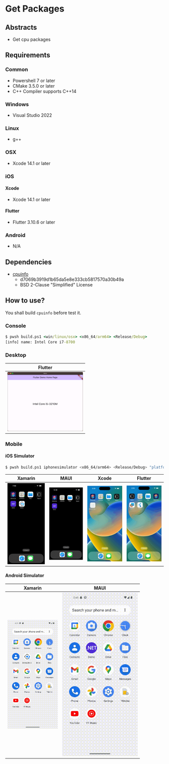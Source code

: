 # Get Packages

## Abstracts

* Get cpu packages

## Requirements

### Common

* Powershell 7 or later
* CMake 3.5.0 or later
* C++ Compiler supports C++14

### Windows

* Visual Studio 2022

### Linux

* g++

### OSX

* Xcode 14.1 or later

### iOS

#### Xcode

* Xcode 14.1 or later

#### Flutter

* Flutter 3.10.6 or later

### Android

* N/A

## Dependencies

* [cpuinfo](https://github.com/pytorch/cpuinfo)
  * d7069b3919d1b65da5e8e333cb5817570a30b49a
  * BSD 2-Clause "Simplified" License

## How to use?

You shall build `cpuinfo` before test it.

### Console

````bat
$ pwsh build.ps1 <win/linux/osx> <x86_64/arm64> <Release/Debug>
[info] name: Intel Core i7-8700
````

### Desktop

|Flutter|
|---|
|<img src="./images/flutter-osx.png" width="240" />|

### Mobile

#### iOS Simulator

````sh
$ pwsh build.ps1 iphonesimulator <x86_64/arm64> <Release/Debug> "platform=iOS Simulator,name=iPhone 14 Pro,OS=16.1"
````

|Xamarin|MAUI|Xcode|Flutter|
|---|---|---|---|
|<img src="./images/xamarin-ios.gif" width="240" />|<img src="./images/maui-ios.gif" width="240" />|<img src="./images/xcode-ios.gif" width="240" />|<img src="./images/flutter-ios.gif" width="240" />|

#### Android Simulator

|Xamarin|MAUI|
|---|---|
|<img src="./images/xamarin-android.gif" width="160" />|<img src="./images/maui-android.gif" width="240" />|